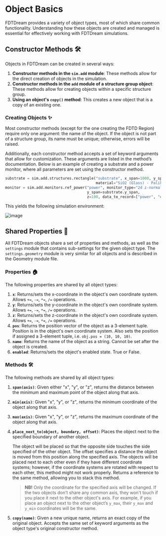 # Object Basics

FDTDream provides a variety of object types, most of which share common functionality. Understanding how these objects are created and managed is essential for effectively working with FDTDream simulations.

## Constructor Methods 🛠️

Objects in FDTDream can be created in several ways:

1. **Constructor methods in the `sim.add` module**: These methods allow for the direct creation of objects in the simulation.
2. **Constructor methods in the `add` module of a structure group object**: These methods allow for creating objects within a specific structure group.
3. **Using an object's `copy()` method**: This creates a new object that is a copy of an existing one.

### Creating Objects ✨

Most constructor methods (except for the one creating the FDTD Region) require only one argument: the name of the object. If the object is not part of a structure group, its name must be unique; otherwise, errors will be raised.

Additionally, each constructor method accepts a set of keyword arguments that allow for customization. These arguments are listed in the method’s documentation. Below is an example of creating a substrate and a power monitor, where all parameters are set using the constructor method.

```python
substrate = sim.add.structures.rectangle("substrate", x_span=1000, y_span=1000, z_span=1000, z=-1000 / 2,
                                         material="SiO2 (Glass) - Palik")
monitor = sim.add.monitors.ref_power("power", monitor_type="2d z-normal", x_span=substrate.x_span,
                                     y_span=substrate.y_span,
                                     z=100, data_to_record=["power", "ex", "ey", "ez"])
```

This yields the following simulation environment:

![image](../../readme_images/object_basics/constructor.png)

## Shared Properties 🔧

All FDTDream objects share a set of properties and methods, as well as the `settings` module that contains sub-settings for the given object type. The `settings.geometry` module is very similar for all objects and is described in the Geometry module file.

### Properties 🏠

The following properties are shared by all object types:

1. **`x`**: Returns/sets the x-coordinate in the object's own coordinate system. Allows `+=`, `-=`, `*=`, `/=` operations.
2. **`y`**: Returns/sets the y-coordinate in the object's own coordinate system. Allows `+=`, `-=`, `*=`, `/=` operations.
3. **`z`**: Returns/sets the z-coordinate in the object's own coordinate system. Allows `+=`, `-=`, `*=`, `/=` operations.
4. **`pos`**: Returns the position vector of the object as a 3-element tuple. Position is in the object's own coordinate system. Also sets the position if assigned a 3-element tuple, i.e. `obj.pos = (10, 10, 10)`.
5. **`name`**: Returns the name of the object as a string. Cannot be set after the object is created.
6. **`enabled`**: Returns/sets the object's enabled state. True or False.

### Methods 🛠️

The following methods are shared by all object types:

1. **`span(axis)`**: Given either "x", "y", or "z", returns the distance between the minimum and maximum point of the object along that axis.
2. **`min(axis)`**: Given "x", "y", or "z", returns the minimum coordinate of the object along that axis.
3. **`max(axis)`**: Given "x", "y", or "z", returns the maximum coordinate of the object along that axis.
4. **`place_next_to(object, boundary, offset)`**:  Places the object next to the specified boundary of another object.

   The object will be placed so that the opposite side touches the side specified of the other object. The offset specifies a distance the object is moved from this position along the specified axis. The objects will be placed next to each other even if they have different coordinate systems; however, if the coordinate systems are rotated with respect to each other, this method might not work properly. Returns a reference to the same method, allowing you to stack this method.

   > **NB!** Only the coordinate for the specified axis will be changed. If the two objects don't share any common axis, they won't touch if you place it next to the other object's axis. For example, if you place an object next to the other object’s `y_max`, their `y_max` and `y_min` coordinates will be the same.

5. **`copy(name)`**: Given a new unique name, returns an exact copy of the original object. Accepts the same set of keyword arguments as the object type's original constructor method.
